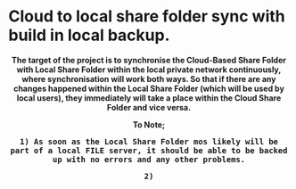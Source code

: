 <html>
  
 <head>
  
  # Cloud to local share folder sync with build in local backup.

<body>
  <center>
    
   <b>
  The target of the project is to synchronise the Cloud-Based Share Folder with Local Share Folder within the local private network continuously, where synchronisation will work both ways. So that if there are any changes happened within the Local Share Folder (which will be used by local users), they immediately will take a place within the Cloud Share Folder and vice versa.



  <b>To Note;
      
<kbd>
  <b>
   1) As soon as the Local Share Folder mos likely will be part of a local FILE server, it should be able to be backed up with no errors and any other problems.
 <p>
   <p>
   2)
  
</html>

